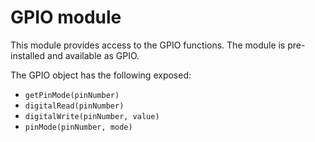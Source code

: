 # GPIO module
This module provides access to the GPIO functions.  The module is pre-installed and
available as GPIO.

The GPIO object has the following exposed:

* `getPinMode(pinNumber)`
* `digitalRead(pinNumber)`
* `digitalWrite(pinNumber, value)`
* `pinMode(pinNumber, mode)`
